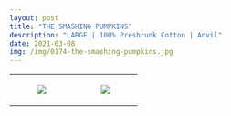 ```yaml
---
layout: post
title: "THE SMASHING PUMPKINS"
description: "LARGE | 100% Preshrunk Cotton | Anvil"
date: 2021-03-08
img: /img/0174-the-smashing-pumpkins.jpg
---
```




<table style="width:100%;"><tr><td style="vertical-align:top;">
      <figure class="tmblr-full" data-orig-height="2048" data-orig-width="1365" data-orig-src="https://concertshirts.netlify.app/shirts/0174/0174-01.jpg"><img src="https://64.media.tumblr.com/c477d524ebf522d9f3ac7ab71c2b37ff/bb1b43d8eed36970-e3/s540x810/739bb530da3e0cf2002dcbf1eabf8ba1d62fcc85.jpg" data-orig-height="2048" data-orig-width="1365" data-orig-src="https://concertshirts.netlify.app/shirts/0174/0174-01.jpg"/></figure></td>
    <td style="vertical-align:top;">
      <figure class="tmblr-full" data-orig-height="2048" data-orig-width="1365" data-orig-src="https://concertshirts.netlify.app/shirts/0174/0174-02.jpg"><img src="https://64.media.tumblr.com/944eed9f05b653ec5c731eccd22c9c14/bb1b43d8eed36970-ee/s540x810/dcb3c619d16fd295376b7916b4f614bfec535234.jpg" data-orig-height="2048" data-orig-width="1365" data-orig-src="https://concertshirts.netlify.app/shirts/0174/0174-02.jpg"/></figure></td>
  </tr></table>
